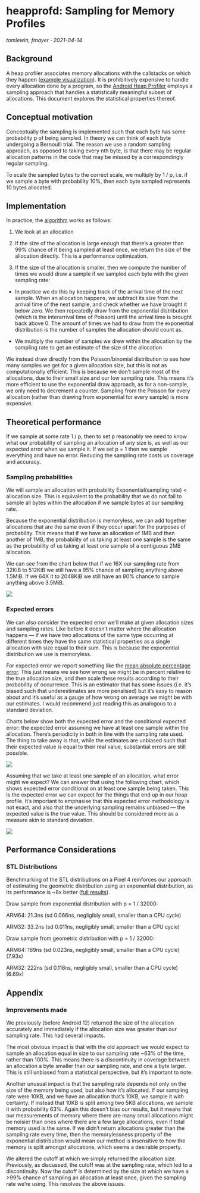 # heapprofd: Sampling for Memory Profiles

_tomlewin, fmayer **·** 2021-04-14_

## Background

A heap profiler associates memory allocations with the callstacks on which they
happen ([example visualization]). It is prohibitively expensive to handle every
allocation done by a program, so the [Android Heap Profiler] employs a sampling
approach that handles a statistically meaningful subset of allocations. This
document explores the statistical properties thereof.

## Conceptual motivation
Conceptually the sampling is implemented such that each byte has some
probability p of being sampled. In theory we can think of each byte undergoing a
Bernoulli trial. The reason we use a random sampling approach, as opposed to
taking every nth byte, is that there may be regular allocation patterns in the
code that may be missed by a correspondingly regular sampling.

To scale the sampled bytes to the correct scale, we multiply by 1 / p, i.e. if
we sample a byte with probability 10%, then each byte sampled represents 10
bytes allocated.


## Implementation

In practice, the [algorithm] works as follows:

1. We look at an allocation

2. If the size of the allocation is large enough that there’s a greater than 99%
   chance of it being sampled at least once, we return the size of the
   allocation directly. This is a performance optimization.

3. If the size of the allocation is smaller, then we compute the number of times
   we would draw a sample if we sampled each byte with the given sampling rate:

  * In practice we do this by keeping track of the arrival time of the next
    sample. When an allocation happens, we subtract its size from the arrival
    time of the next sample, and check whether we have brought it below zero. We
    then repeatedly draw from the exponential distribution (which is the
    interarrival time of Poisson) until the arrival time is brought back
    above 0. The amount of times we had to draw from the exponential
    distribution is the number of samples the allocation should count as.

  * We multiply the number of samples we drew within the allocation by the
    sampling rate to get an estimate of the size of the allocation

We instead draw directly from the Poisson/binomial distribution to see how many
samples we get for a given allocation size, but this is not as computationally
efficient. This is because we don’t sample most of the allocations, due to their
small size and our low sampling rate. This means it’s more efficient to use the
exponential draw approach, as for a non-sample, we only need to decrement a
counter. Sampling from the Poisson for every allocation (rather than drawing
from exponential for every sample) is more expensive.

## Theoretical performance

If we sample at some rate 1 / p, then to set p reasonably we need to know what
our probability of sampling an allocation of any size is, as well as our
expected error when we sample it. If we set p = 1 then we sample everything and
have no error. Reducing the sampling rate costs us coverage and accuracy.

### Sampling probabilities

We will sample an allocation with probability Exponential(sampling rate) <
allocation size. This is equivalent to the probability that we do not fail to
sample all bytes within the allocation if we sample bytes at our sampling rate.

Because the exponential distribution is memoryless, we can add together
allocations that are the same even if they occur apart for the purposes of
probability. This means that if we have an allocation of 1MB and then another of
1MB, the probability of us taking at least one sample is the same as the
probability of us taking at least one sample of a contiguous 2MB allocation.

We can see from the chart below that if we 16X our sampling rate from 32KiB to
512KiB we still have a 95% chance of sampling anything above 1.5MiB. If we 64X
it to 2048KiB we still have an 80% chance to sample anything above 3.5MiB.

![](/docs/images/heapprofd-sampling/one-sample.png)

### Expected errors
We can also consider the expected error we’ll make at given allocation sizes and
sampling rates. Like before it doesn’t matter where the allocation happens — if
we have two allocations of the same type occurring at different times they have
the same statistical properties as a single allocation with size equal to their
sum. This is because the exponential distribution we use is memoryless.


For expected error we report something like the [mean absolute percentage
error]. This just means we see how wrong we might be in percent relative to the
true allocation size, and then scale these results according to their
probability of occurrence. This is an estimator that has some issues (i.e. it’s
biased such that underestimates are more penalised) but it’s easy to reason
about and it’s useful as a gauge of how wrong on average we might be with our
estimates. I would recommend just reading this as analogous to a standard
deviation.


Charts below show both the expected error and the conditional expected error:
the expected error assuming we have at least one sample within the allocation.
There’s periodicity in both in line with the sampling rate used. The thing to
take away is that, while the estimates are unbiased such that their expected
value is equal to their real value, substantial errors are still possible.

![](/docs/images/heapprofd-sampling/expected-error.png)

Assuming that we take at least one sample of an allocation, what error might we
expect? We can answer that using the following chart, which shows expected error
conditional on at least one sample being taken. This is the expected error we
can expect for the things that end up in our heap profile. It’s important to
emphasise that this expected error methodology is not exact, and also that the
underlying sampling remains unbiased — the expected value is the true value.
This should be considered more as a measure akin to standard deviation.

![](/docs/images/heapprofd-sampling/conditional-expected-error.png)

## Performance Considerations
### STL Distributions

Benchmarking of the STL distributions on a Pixel 4 reinforces our approach of
estimating the geometric distribution using an exponential distribution, as its
performance is ~8x better ([full results]).


Draw sample from exponential distribution with p = 1 / 32000:

ARM64: 21.3ns (sd 0.066ns, negligibly small, smaller than a CPU cycle)

ARM32: 33.2ns (sd 0.011ns, negligibly small, smaller than a CPU cycle)


Draw sample from geometric distribution with p = 1 / 32000:

ARM64: 169ns (sd 0.023ns, negligibly small, smaller than a CPU cycle) (7.93x)

ARM32: 222ns (sd 0.118ns, negligibly small, smaller than a CPU cycle) (6.69x)

## Appendix

### Improvements made

We previously (before Android 12) returned the size of the allocation accurately
and immediately if the allocation size was greater than our sampling rate. This
had several impacts.


The most obvious impact is that with the old approach we would expect to sample
an allocation equal in size to our sampling rate ~63% of the time, rather than
100%. This means there is a discontinuity in coverage between an allocation a
byte smaller than our sampling rate, and one a byte larger. This is still
unbiased from a statistical perspective, but it’s important to note.


Another unusual impact is that the sampling rate depends not only on the size of
the memory being used, but also how it’s allocated. If our sampling rate were
10KB, and we have an allocation that’s 10KB, we sample it with certainty. If
instead that 10KB is split among two 5KB allocations, we sample it with
probability 63%. Again this doesn’t bias our results, but it means that our
measurements of memory where there are many small allocations might be noisier
than ones where there are a few large allocations, even if total memory used is
the same. If we didn’t return allocations greater than the sampling rate every
time, then the memorylessness property of the exponential distribution would
mean our method is insensitive to how the memory is split amongst allocations,
which seems a desirable property.


We altered the cutoff at which we simply returned the allocation size.
Previously, as discussed, the cutoff was at the sampling rate, which led to a
discontinuity. Now the cutoff is determined by the size at which we have a >99%
chance of sampling an allocation at least once, given the sampling rate we’re
using. This resolves the above issues.

[algorithm]:
  https://cs.android.com/android/platform/superproject/+/main:external/perfetto/src/profiling/memory/sampler.h
[example visualization]: /docs/images/native-heap-prof.png
[Android Heap Profiler]: /docs/design-docs/heapprofd-design
[mean absolute percentage error]: https://en.wikipedia.org/wiki/Mean_absolute_percentage_error
[full results]: https://gist.github.com/fmayer/3aafcaf58f8db09714ba09aa4ac2b1ac
